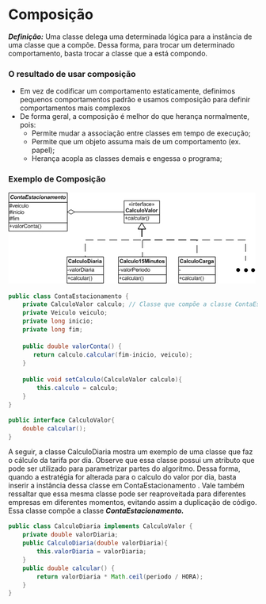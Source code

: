 # Composição

***Definição:*** Uma classe  delega uma determinada lógica para a instância de uma
classe que a compõe. Dessa forma, para trocar um determinado comportamento, 
basta trocar a classe que a está compondo.
           
### O resultado de usar composição

- Em vez de codificar um comportamento estaticamente, definimos pequenos comportamentos padrão e usamos composição para definir comportamentos mais complexos
- De forma geral, a composição é melhor do que herança normalmente, pois:
  - Permite mudar a associação entre classes em tempo de execução;
  - Permite que um objeto assuma mais de um comportamento (ex. papel);
  - Herança acopla as classes demais e engessa o programa;
           

### Exemplo de Composição

![Teste](../IMAGES/composicao.png)

```java
public class ContaEstacionamento {
    private CalculoValor calculo; // Classe que compõe a classe ContaEstacionamento
    private Veiculo veiculo;
    private long inicio;
    private long fim;
    
    public double valorConta() {
       return calculo.calcular(fim-inicio, veiculo);
    }

    public void setCalculo(CalculoValor calculo){
        this.calculo = calculo;
    }
}
```
```java
public interface CalculoValor{
    double calcular();
}
```
A seguir, a classe CalculoDiaria mostra um exemplo de uma classe que faz
o cálculo da tarifa por dia. Observe que essa classe possui um atributo que pode ser
utilizado para parametrizar partes do algoritmo. Dessa forma, quando a estratégia
for alterada para o calculo do valor por dia, basta inserir a instância dessa classe em ContaEstacionamento . Vale também ressaltar que essa mesma classe pode ser
reaproveitada para diferentes empresas em diferentes momentos, evitando assim a
duplicação de código. Essa classe compõe a classe ***ContaEstacionamento.***

```java
public class CalculoDiaria implements CalculoValor {
    private double valorDiaria;
    public CalculoDiaria(double valorDiaria){
        this.valorDiaria = valorDiaria;
    }
    public double calcular() {
        return valorDiaria * Math.ceil(periodo / HORA);
    }
}
```

